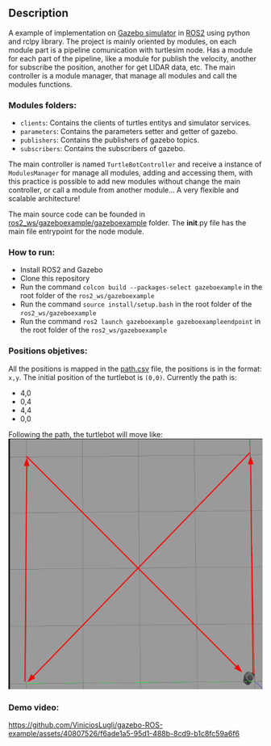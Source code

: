 ## Description

A example of implementation on [Gazebo simulator](https://gazebosim.org/) in [ROS2](https://index.ros.org/doc/ros2/) using python and rclpy library. The project is mainly oriented by modules, on each module part is a pipeline comunication with turtlesim node. Has a module for each part of the pipeline, like a module for publish the velocity, another for subscribe the position, another for get LIDAR data, etc. The main controller is a module manager, that manage all modules and call the modules functions.

### Modules folders:

-   `clients`: Contains the clients of turtles entitys and simulator services.
-   `parameters`: Contains the parameters setter and getter of gazebo.
-   `publishers`: Contains the publishers of gazebo topics.
-   `subscribers`: Contains the subscribers of gazebo.

The main controller is named `TurtleBotController` and receive a instance of `ModulesManager` for manage all modules, adding and accessing them, with this practice is possible to add new modules without change the main controller, or call a module from another module... A very flexible and scalable architecture!

The main source code can be founded in [ros2_ws/gazeboexample/gazeboexample](./ros2_ws/gazeboexample/gazeboexample) folder. The **init**.py file has the main file entrypoint for the node module.

### How to run:

-   Install ROS2 and Gazebo
-   Clone this repository
-   Run the command `colcon build --packages-select gazeboexample` in the root folder of the `ros2_ws/gazeboexample`
-   Run the command `source install/setup.bash` in the root folder of the `ros2_ws/gazeboexample`
-   Run the command `ros2 launch gazeboexample gazeboexampleendpoint` in the root folder of the `ros2_ws/gazeboexample`

### Positions objetives:

All the positions is mapped in the [path.csv](artifacts/path.csv) file, the positions is in the format: `x,y`. The initial position of the turtlebot is `(0,0)`. Currently the path is:

-   4,0
-   0,4
-   4,4
-   0,0

Following the path, the turtlebot will move like:
![Turtlebot path](assets/gazebo_demo_spots.png)

### Demo video:

https://github.com/ViniciosLugli/gazebo-ROS-example/assets/40807526/f6ade1a5-95d1-488b-8cd9-b1c8fc59a6f6
